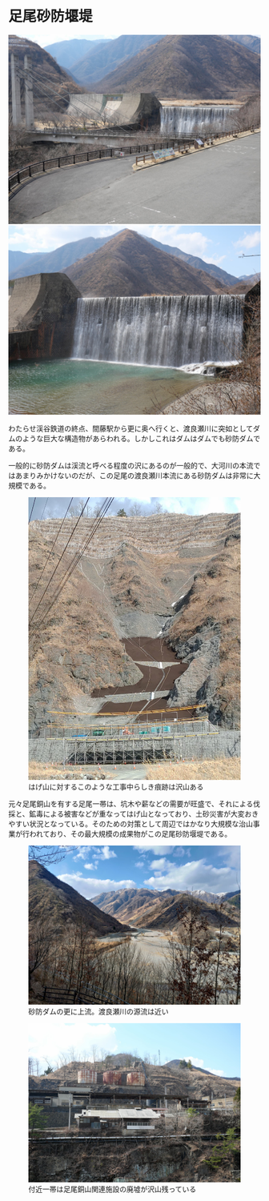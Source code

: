 # 足尾砂防堰堤
<img src="img/ashio_sabo.jpg" width="640px">
<img src="img/water_fall.jpg" width="640px">

わたらせ渓谷鉄道の終点、間藤駅から更に奥へ行くと、渡良瀬川に突如としてダムのような巨大な構造物があらわれる。しかしこれはダムはダムでも砂防ダムである。

一般的に砂防ダムは渓流と呼べる程度の沢にあるのが一般的で、大河川の本流ではあまりみかけないのだが、この足尾の渡良瀬川本流にある砂防ダムは非常に大規模である。

<figure>
<img src="img/restoration.jpg" width="480px">
<figcaption>はげ山に対するこのような工事中らしき痕跡は沢山ある</figcaption>
</figure>

元々足尾銅山を有する足尾一帯は、坑木や薪などの需要が旺盛で、それによる伐採と、鉱毒による被害などが重なってはげ山となっており、土砂災害が大変おきやすい状況となっている。そのための対策として周辺ではかなり大規模な治山事業が行われており、その最大規模の成果物がこの足尾砂防堰堤である。

<figure>
<img src="img/upstream.jpg" width="640px">
<figcaption>砂防ダムの更に上流。渡良瀬川の源流は近い</figcaption>
</figure>

<figure>
<img src="img/ruin.jpg" width="640px">
<figcaption>付近一帯は足尾銅山関連施設の廃墟が沢山残っている</figcaption>
</figure>
